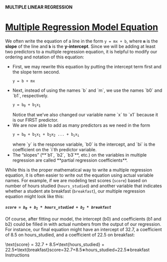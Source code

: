 #### MULTIPLE LINEAR REGRESSION

# [Multiple Regression Model Equation](https://www.codecademy.com/courses/linear-regression-mssp/lessons/stats-multiple-linear-regression/exercises/multiple-regression-model-equation)

We often write the equation of a line in the form `y = mx + b`, where **`m`** is the **slope** of the line and **`b`** is the **y-intercept**. 
Since we will be adding at least two predictors to a multiple regression equation, it is helpful to modify our ordering and notation of this equation:
<ul>
    <li>
        First, we may rewrite this equation by putting the intercept term first and the slope term second.
        <p><code>y = b + mx</code></p>
    </li>
    <li>
        Next, instead of using the names `b` and `m`, we use the names `b0` and `b1`, respectively.
        <p><code>y = b<sub>0</sub> + b<sub>1</sub>x<sub>1</sub></code></p>
        Notice that we’ve also changed our variable name `x` to `x1` because it is our FIRST predictor.
    </li>
    <li>
        We are now able to add as many predictors as we need in the form
        <p><code>y = b<sub>0</sub> + b<sub>1</sub>x<sub>1</sub> + b<sub>2</sub>x<sub>2</sub> ... + b<sub>i</sub>x<sub>i</sub></code></p>
        where `y` is the response variable, `b0` is the intercept, and `bi` is the coefficient on the `i`th predictor variable.
    </li>
    <li>
        The “slopes” (**`b1`, `b2`, `b3`**, etc.) on the variables in multiple regression are called **partial regression coefficients**.
    </li>
</ul>

While this is the proper mathematical way to write a multiple regression equation, it is often easier to write out the equation using actual variable names. 
For example, if we are modeling test scores (`score`) based on number of hours studied (`hours_studied`) 
and another variable that indicates whether a student ate breakfast (`breakfast`), our multiple regression equation might look like this:
<h4>
    <p><em><code>score = b<sub>0</sub> + b<sub>1</sub> * hours_studied + b<sub>2</sub> * breakfast</code></em></p>
</h4>

Of course, after fitting our model, the intercept (b0) and coefficients (b1 and b2) could be filled in with actual numbers from the output of our regression. For instance, our final equation might have an intercept of 32.7, a coefficient of 8.5 on hours_studied, and a coefficient of 22.5 on breakfast:

\text{score} = 32.7 + 8.5*\text{hours\_studied} + 22.5*\text{breakfast}score=32.7+8.5∗hours_studied+22.5∗breakfast
Instructions

